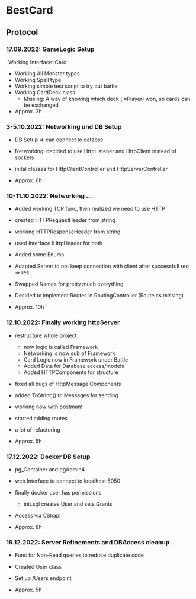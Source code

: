 # BestCard

## Protocol

### 17.09.2022: GameLogic Setup
 -Working Interface ICard 
 - Working All Monster types 
 - Working Spell type
 - Working simple test script to try out battle
 - Working CardDeck class
	- Missing:	A way of knowing which deck ( =Player) won, 
				so cards can be exchanged
 - Approx. 3h

### 3-5.10.2022: Networking und DB Setup
 - DB Setup => can connect to databse
 - Networking: decided to use HttpListener and HttpClient instead of sockets
 - inital classes for HttpClientController and HttpServerController

 - Approx. 6h

### 10-11.10.2022: Networking ...
- Added working TCP func, then realized we need to use HTTP
- created HTTPRequestHeader from string
- working HTTPResponseHeader from string
- used Interface IHttpHeader for both
- Added some Enums
- Adapted Server to not keep connection with client after successfull req => res
- Swapped Names for pretty much everything
- Decided to implement Routes in RoutingController (Route.cs missing)

- Approx. 10h

### 12.10.2022: Finally working httpServer
- restructure whole project 
	- now logic is called Framework
	- Networking is now sub of Framework
	- Card Logic now in Framework under Battle
	- Added Data for Database access/models
	- Added HTTPComponents for structure
- fixed all bugs of HttpMessage Components
- added ToString() to Messages for sending
- working now with postman!
- started adding routes
- a lot of refactoring

- Approx. 5h

### 17.12.2022: Docker DB Setup
- pg_Container and pgAdmin4
- web Interface to connect to localhost:5050
- finally docker user has permissions 
  - init.sql creates User and sets Grants
- Access via CShap!

- Approx. 8h

### 19.12.2022: Server Refinements and DBAccess cleanup
- Func for Non-Read queries to reduce duplicate code
- Created User class
- Set up /Users endpoint 

- Approx. 5h